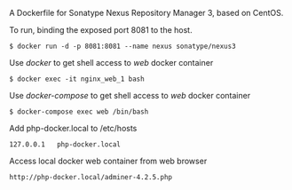 A Dockerfile for Sonatype Nexus Repository Manager 3, based on CentOS.

To run, binding the exposed port 8081 to the host.

```
$ docker run -d -p 8081:8081 --name nexus sonatype/nexus3
```

Use *docker* to get shell access to *web* docker container
```
$ docker exec -it nginx_web_1 bash
```

Use *docker-compose* to get shell access to *web* docker container
```
$ docker-compose exec web /bin/bash
```

Add php-docker.local to /etc/hosts
```
127.0.0.1	php-docker.local
```

Access local docker web container from web browser
```
http://php-docker.local/adminer-4.2.5.php
```
